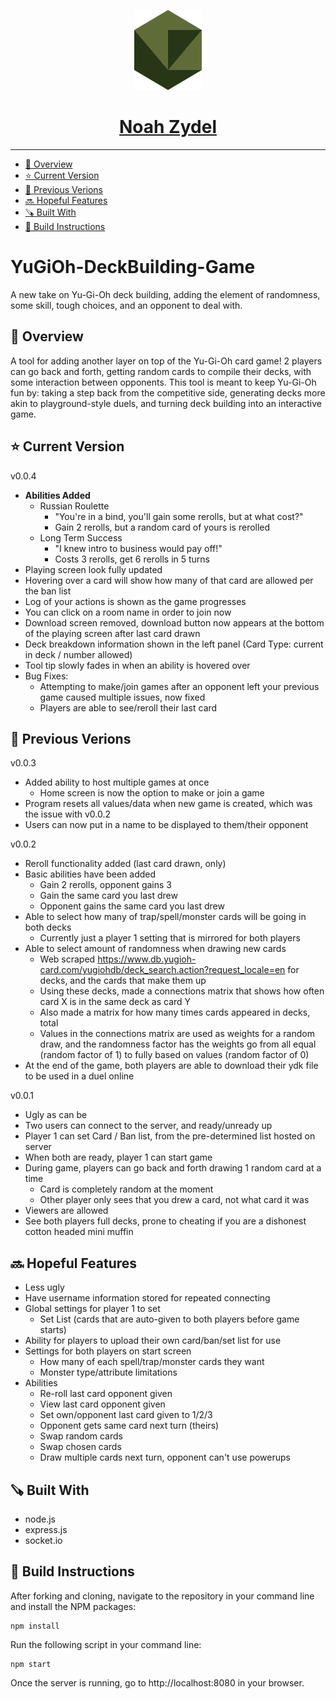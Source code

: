 <p align="center">
  <a href="https://noahzydel.com">
    <img alt="Noah Logo" height="128" src="./.github/resources/NoahLogo.svg">
    <h1 align="center">Noah Zydel</h1>
  </a>
</p>

---

- [📖 Overview](#-overview)
- [⭐️ Current Version](#-current-version)
- [📜 Previous Verions](#-previous-versions)
- [🔜 Hopeful Features](#-hopeful-features)
- [🪚 Built With](#-built-with)
- [🔨 Build Instructions](#-build-instructions)

# YuGiOh-DeckBuilding-Game
A new take on Yu-Gi-Oh deck building, adding the element of randomness, some skill, tough choices, and an opponent to deal with.

## 📖 Overview
A tool for adding another layer on top of the Yu-Gi-Oh card game! 2 players can go back and forth, getting random cards to compile their decks, with some interaction between opponents. This tool is meant to keep Yu-Gi-Oh fun by: taking a step back from the competitive side, generating decks more akin to playground-style duels, and turning deck building into an interactive game.

## ⭐️ Current Version
v0.0.4
- **Abilities Added**
  - Russian Roulette
    - "You're in a bind, you'll gain some rerolls, but at what cost?"
    - Gain 2 rerolls, but a random card of yours is rerolled
  - Long Term Success
    - "I knew intro to business would pay off!"
    - Costs 3 rerolls, get 6 rerolls in 5 turns
- Playing screen look fully updated
- Hovering over a card will show how many of that card are allowed per the ban list
- Log of your actions is shown as the game progresses
- You can click on a room name in order to join now
- Download screen removed, download button now appears at the bottom of the playing screen after last card drawn
- Deck breakdown information shown in the left panel (Card Type: current in deck / number allowed)
- Tool tip slowly fades in when an ability is hovered over
- Bug Fixes:
  - Attempting to make/join games after an opponent left your previous game caused multiple issues, now fixed
  - Players are able to see/reroll their last card
  
## 📜 Previous Verions
v0.0.3
- Added ability to host multiple games at once
  - Home screen is now the option to make or join a game
- Program resets all values/data when new game is created, which was the issue with v0.0.2
- Users can now put in a name to be displayed to them/their opponent

v0.0.2
- Reroll functionality added (last card drawn, only)
- Basic abilities have been added
  - Gain 2 rerolls, opponent gains 3
  - Gain the same card you last drew
  - Opponent gains the same card you last drew
- Able to select how many of trap/spell/monster cards will be going in both decks
  - Currently just a player 1 setting that is mirrored for both players
- Able to select amount of randomness when drawing new cards
  - Web scraped https://www.db.yugioh-card.com/yugiohdb/deck_search.action?request_locale=en for decks, and the cards that make them up
  - Using these decks, made a connections matrix that shows how often card X is in the same deck as card Y
  - Also made a matrix for how many times cards appeared in decks, total
  - Values in the connections matrix are used as weights for a random draw, and the randomness factor has the weights go from all equal (random factor of 1) to fully based on values (random factor of 0)
- At the end of the game, both players are able to download their ydk file to be used in a duel online

v0.0.1
- Ugly as can be
- Two users can connect to the server, and ready/unready up
- Player 1 can set Card / Ban list, from the pre-determined list hosted on server
- When both are ready, player 1 can start game
- During game, players can go back and forth drawing 1 random card at a time
  - Card is completely random at the moment
  - Other player only sees that you drew a card, not what card it was
 - Viewers are allowed
  - See both players full decks, prone to cheating if you are a dishonest cotton headed mini muffin

## 🔜 Hopeful Features
- Less ugly
- Have username information stored for repeated connecting
- Global settings for player 1 to set
  - Set List (cards that are auto-given to both players before game starts)
- Ability for players to upload their own card/ban/set list for use
- Settings for both players on start screen
  - How many of each spell/trap/monster cards they want
  - Monster type/attribute limitations
- Abilities
  - Re-roll last card opponent given
  - View last card opponent given
  - Set own/opponent last card given to 1/2/3
  - Opponent gets same card next turn (theirs)
  - Swap random cards
  - Swap chosen cards
  - Draw multiple cards next turn, opponent can't use powerups
  
## 🪚 Built With
- node.js
- express.js
- socket.io

## 🔨 Build Instructions
After forking and cloning, navigate to the repository in your command line and install the NPM packages:
```
npm install
```
Run the following script in your command line:
```
npm start
```
Once the server is running, go to http://localhost:8080 in your browser.
